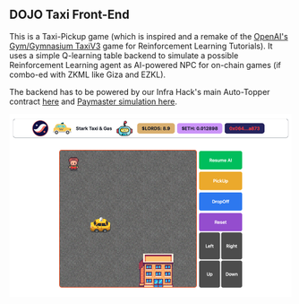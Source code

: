 ## DOJO Taxi Front-End

This is a Taxi-Pickup game (which is inspired and a remake of the [OpenAI's Gym/Gymnasium TaxiV3](https://gymnasium.farama.org/environments/toy_text/taxi/) game for Reinforcement Learning Tutorials). It uses a simple Q-learning table backend to simulate a possible Reinforcement Learning agent as AI-powered NPC for on-chain games (if combo-ed with ZKML like Giza and EZKL).

The backend has to be powered by our Infra Hack's main Auto-Topper contract [here](https://github.com/Starknet-Infra-Hack-2023/Auto_topper_contracts) and [Paymaster simulation here](https://github.com/Starknet-Infra-Hack-2023/Paymaster-Backend).

![TaxiGasDemo](./client/public/TaxiGasDemo.png)
